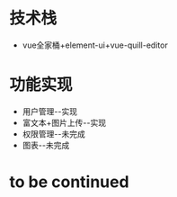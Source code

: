 # 技术栈
+ vue全家桶+element-ui+vue-quill-editor

# 功能实现
+ 用户管理--实现
+ 富文本+图片上传--实现
+ 权限管理--未完成
+ 图表--未完成

# to be continued

